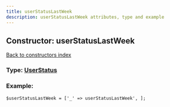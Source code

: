 ```yaml
---
title: userStatusLastWeek
description: userStatusLastWeek attributes, type and example
---
```

## Constructor: userStatusLastWeek  
[Back to constructors index](index.md)






### Type: [UserStatus](../types/UserStatus.md)


### Example:

```
$userStatusLastWeek = ['_' => userStatusLastWeek', ];
```